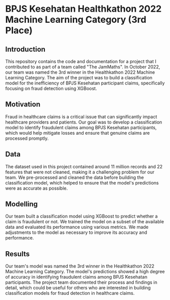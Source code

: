 # BPJS Kesehatan Healthkathon 2022 Machine Learning Category (3rd Place)

## Introduction
This repository contains the code and documentation for a project that I contributed to as part of a team called "The JamMaths". In October 2022, our team was named the 3rd winner in the Healthkathon 2022 Machine Learning Category. The aim of the project was to build a classification model for the inefficiency of BPJS Kesehatan participant claims, specifically focusing on fraud detection using XGBoost.

## Motivation
Fraud in healthcare claims is a critical issue that can significantly impact healthcare providers and patients. Our goal was to develop a classification model to identify fraudulent claims among BPJS Kesehatan participants, which would help mitigate losses and ensure that genuine claims are processed promptly.

## Data
The dataset used in this project contained around 11 million records and 22 features that were not cleaned, making it a challenging problem for our team. We pre-processed and cleaned the data before building the classification model, which helped to ensure that the model's predictions were as accurate as possible.

## Modelling
Our team built a classification model using XGBoost to predict whether a claim is fraudulent or not. We trained the model on a subset of the available data and evaluated its performance using various metrics. We made adjustments to the model as necessary to improve its accuracy and performance.

## Results
Our team's model was named the 3rd winner in the Healthkathon 2022 Machine Learning Category. The model's predictions showed a high degree of accuracy in identifying fraudulent claims among BPJS Kesehatan participants. The project team documented their process and findings in detail, which could be useful for others who are interested in building classification models for fraud detection in healthcare claims.